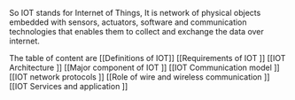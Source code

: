 So IOT stands for Internet of Things, 
It is network of physical objects embedded with sensors, actuators, software and communication technologies that enables them to collect and exchange the data over internet.

The table of content are 
[[Definitions of IOT]]
[[Requirements of IOT ]]
[[IOT Architecture ]]
[[Major component of IOT ]]
[[IOT Communication model ]]
[[IOT network protocols ]]
[[Role of wire and wireless communication ]]
[[IOT Services and application ]]


